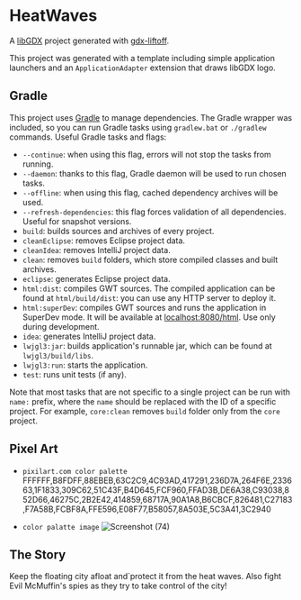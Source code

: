 # HeatWaves

A [libGDX](https://libgdx.com/) project generated with [gdx-liftoff](https://github.com/tommyettinger/gdx-liftoff).

This project was generated with a template including simple application launchers and an `ApplicationAdapter` extension that draws libGDX logo.

## Gradle

This project uses [Gradle](http://gradle.org/) to manage dependencies.
The Gradle wrapper was included, so you can run Gradle tasks using `gradlew.bat` or `./gradlew` commands.
Useful Gradle tasks and flags:

- `--continue`: when using this flag, errors will not stop the tasks from running.
- `--daemon`: thanks to this flag, Gradle daemon will be used to run chosen tasks.
- `--offline`: when using this flag, cached dependency archives will be used.
- `--refresh-dependencies`: this flag forces validation of all dependencies. Useful for snapshot versions.
- `build`: builds sources and archives of every project.
- `cleanEclipse`: removes Eclipse project data.
- `cleanIdea`: removes IntelliJ project data.
- `clean`: removes `build` folders, which store compiled classes and built archives.
- `eclipse`: generates Eclipse project data.
- `html:dist`: compiles GWT sources. The compiled application can be found at `html/build/dist`: you can use any HTTP server to deploy it.
- `html:superDev`: compiles GWT sources and runs the application in SuperDev mode. It will be available at [localhost:8080/html](http://localhost:8080/html). Use only during development.
- `idea`: generates IntelliJ project data.
- `lwjgl3:jar`: builds application's runnable jar, which can be found at `lwjgl3/build/libs`.
- `lwjgl3:run`: starts the application.
- `test`: runs unit tests (if any).

Note that most tasks that are not specific to a single project can be run with `name:` prefix, where the `name` should be replaced with the ID of a specific project.
For example, `core:clean` removes `build` folder only from the `core` project.


## Pixel Art

- `pixilart.com color palette`  FFFFFF,B8FDFF,88EBEB,63C2C9,4C93AD,417291,236D7A,264F6E,233663,1F1833,309C62,51C43F,B4D645,FCF960,FFAD3B,DE6A38,C93038,852D66,46275C,2B2E42,414859,68717A,90A1A8,B6CBCF,826481,C27183,F7A58B,FCBF8A,FFE596,E08F77,B58057,8A503E,5C3A41,3C2940

- `color palatte image` ![Screenshot (74)](https://user-images.githubusercontent.com/101005658/174436524-3c339687-956f-4bdf-9c4d-33c6e3797eeb.png)


## The Story
Keep the floating city afloat and`protect it from the heat waves. Also fight Evil McMuffin's spies as they try to take control of the city! 